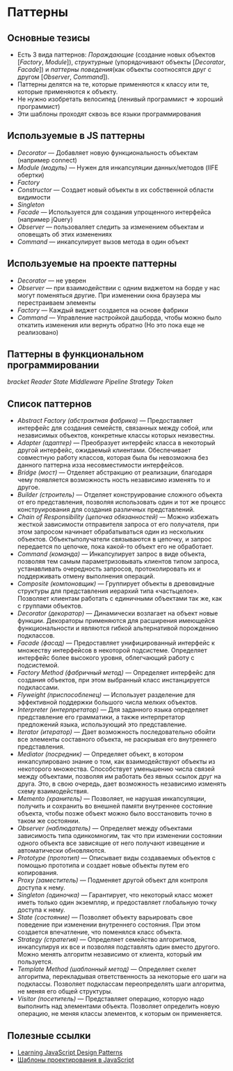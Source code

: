 # Паттерны

## Основные тезисы
- Есть 3 вида паттернов: *Пораждающие* (создание новых объектов [*Factory*, *Module*]), *структурные* (упорядочивают объекты [*Decorator*, *Facade*]) и *паттерны поведения*(как объекты соотносятся друг с другом [*Observer*, *Command*]).
- Паттерны делятся на те, которые применяются к классу или те, которые применяются к объекту.
- Не нужно изобретать велосипед (ленивый программист => хороший программист)
- Эти шаблоны проходят сквозь все языки программирования

## Используемые в JS паттерны
- *Decorator* — Добавляет новую функциональность объектам (например connect)
- *Module (модуль)* — Нужен для инкапсуляции данных/методов (IIFE обертки)
- *Factory*
- *Constructor* — Создает новый объекты в их собственной области видимости
- *Singleton*
- *Facade* — Используется для создания упрощенного интерфейса (например jQuery)
- *Observer* — пользоваляет следить за изменением объектам и оповещать об этих изменениях
- *Command* — инкапсулирует вызов метода в один объект

## Используемые на проекте паттерны
- *Decorator* — не уверен
- *Observer* — при взаимодействии с одним виджетом на борде у нас могут поменяться другие. При изменении окна браузера мы перестраиваем элементы
- *Factory* — Каждый виджет создается на основе фабрики
- *Command* — Управление настройкой дашборда, чтобы можно было откатить изменения или вернуть обратно (Но это пока еще не реализовано)

## Паттерны в функциональном программировании
*bracket*
*Reader*
*State*
*Middleware*
*Pipeline*
*Strategy*
*Token*

## Список паттернов
- *Abstract Factory (абстрактная фабрика)* — Предоставляет интерфейс для создания семейств, связанных между собой, или независимых объектов, конкретные классы которых неизвестны.
- *Adapter (адаптер)* — Преобразует интерфейс класса в некоторый другой интерфейс, ожидаемый клиентами. Обеспечивает совместную работу классов, которая была бы невозможна без данного паттерна изза несовместимости интерфейсов.
- *Bridge (мост)* — Отделяет абстракцию от реализации, благодаря чему появляется возможность ность независимо изменять то и другое.
- *Builder (строитель)* — Отделяет конструирование сложного объекта от его представления, позволяя использовать один и тот же процесс конструирования для создания различных представлений.
- *Chain of Responsibility (цепочка обязанностей)* — Можно избежать жесткой зависимости отправителя запроса от его получателя, при этом запросом начинает обрабатываться один из нескольких объектов. Объектыполучатели связываются в цепочку, и запрос передается по цепочке, пока какой-то объект его не обработает.
- *Command (команда)* — Инкапсулирует запрос в виде объекта, позволяя тем самым параметризовывать клиентов типом запроса, устанавливать очередность запросов, протоколировать их и поддерживать отмену выполнения операций.
- *Composite (компоновщик)* — Группирует объекты в древовидные структуры для представления иерархий типа «частьцелое». Позволяет клиентам работать с единичными объектами так же, как с группами объектов.
- *Decorator (декоратор)* — Динамически возлагает на объект новые функции. Декораторы применяются для расширения имеющейся функциональности и являются гибкой альтернативой порождению подклассов.
- *Facade (фасад)* — Предоставляет унифицированный интерфейс к множеству интерфейсов в некоторой подсистеме. Определяет интерфейс более высокого уровня, облегчающий работу с подсистемой.
- *Factory Method (фабричный метод)* — Определяет интерфейс для создания объектов, при этом выбранный класс инстанцируется подклассами.
- *Flyweight (приспособленец)* — Использует разделение для эффективной поддержки большого числа мелких объектов.
- *Interpreter (интерпретатор)* — Для заданного языка определяет представление его грамматики, а также интерпретатор предложений языка, использующий это представление.
- *Iterator (итератор)* — Дает возможность последовательно обойти все элементы составного объекта, не раскрывая его внутреннего представления.
- *Mediator (посредник)* — Определяет объект, в котором инкапсулировано знание о том, как взаимодействуют объекты из некоторого множества. Способствует уменьшению числа связей между объектами, позволяя им работать без явных ссылок друг на друга. Это, в свою очередь, дает возможность независимо изменять схему взаимодействия.
- *Memento (хранитель)* — Позволяет, не нарушая инкапсуляции, получить и сохранить во внешней памяти внутреннее состояние объекта, чтобы позже объект можно было восстановить точно в таком же состоянии.
- *Observer (наблюдатель)* — Определяет между объектами зависимость типа одинкомногим, так что при изменении состоянии одного объекта все зависящие от него получают извещение и автоматически обновляются.
- *Prototype (прототип)* — Описывает виды создаваемых объектов с помощью прототипа и создает новые объекты путем его копирования.
- *Proxy (заместитель)* — Подменяет другой объект для контроля доступа к нему.
- *Singleton (одиночка)* — Гарантирует, что некоторый класс может иметь только один экземпляр, и предоставляет глобальную точку доступа к нему.
- *State (состояние)* — Позволяет объекту варьировать свое поведение при изменении внутреннего состояния. При этом создается впечатление, что поменялся класс объекта.
- *Strategy (стратегия)* — Определяет семейство алгоритмов, инкапсулируя их все и позволяя подставлять один вместо другого. Можно менять алгоритм независимо от клиента, который им пользуется.
- *Template Method (шаблонный метод)* — Определяет скелет алгоритма, перекладывая ответственность за некоторые его шаги на подклассы. Позволяет подклассам переопределять шаги алгоритма, не меняя его общей структуры.
- *Visitor (посетитель)* — Представляет операцию, которую надо выполнить над элементами объекта. Позволяет определить новую операцию, не меняя классы элементов, к которым он применяется.

## Полезные ссылки
- [Learning JavaScript Design Patterns](https://addyosmani.com/resources/essentialjsdesignpatterns/book/#singletonpatternjavascript)
- [Шаблоны проектирования в JavaScript](https://medium.com/@marina.kovalyova/java-script-design-patterns-569c627d25f9)